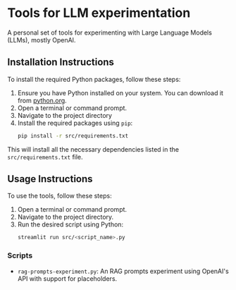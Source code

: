 # Tools for LLM experimentation
A personal set of tools for experimenting with Large Language Models (LLMs), mostly OpenAI.

## Installation Instructions
To install the required Python packages, follow these steps:
1. Ensure you have Python installed on your system. You can download it from [python.org](https://www.python.org/).
2. Open a terminal or command prompt.
3. Navigate to the project directory
4. Install the required packages using `pip`:
    ```sh
    pip install -r src/requirements.txt
    ```

This will install all the necessary dependencies listed in the `src/requirements.txt` file.

## Usage Instructions
To use the tools, follow these steps:
1. Open a terminal or command prompt.
2. Navigate to the project directory.
3. Run the desired script using Python:
    ```sh
    streamlit run src/<script_name>.py
    ```

### Scripts
- `rag-prompts-experiment.py`: An RAG prompts experiment using OpenAI's API with support for placeholders. 